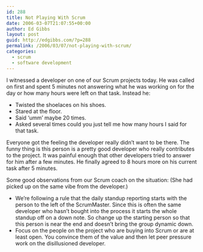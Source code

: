 ```yaml
---
id: 288
title: Not Playing With Scrum
date: 2006-03-07T21:07:55+00:00
author: Ed Gibbs
layout: post
guid: http://edgibbs.com/?p=288
permalink: /2006/03/07/not-playing-with-scrum/
categories:
  - scrum
  - software development
---
```

I witnessed a developer on one of our Scrum projects today. He was called on first and spent 5 minutes not answering what he was working on for the day or how many hours were left on that task. Instead he:

  * Twisted the shoelaces on his shoes.
  * Stared at the floor.
  * Said &#8216;umm&#8217; maybe 20 times.
  * Asked several times could you just tell me how many hours I said for that task.

Everyone got the feeling the developer really didn&#8217;t want to be there. The funny thing is this person is a pretty good developer who really contributes to the project. It was painful enough that other developers tried to answer for him after a few minutes. He finally agreed to 8 hours more on his current task after 5 minutes.

Some good observations from our Scrum coach on the situation: (She had picked up on the same vibe from the developer.)

  * We&#8217;re following a rule that the daily standup reporting starts with the person to the left of the ScrumMaster. Since this is often the same developer who hasn&#8217;t bought into the process it starts the whole standup off on a down note. So change up the starting person so that this person is near the end and doesn&#8217;t bring the group dynamic down. 
  * Focus on the people on the project who are buying into Scrum or are at least open. You convince them of the value and then let peer pressure work on the disillusioned developer.